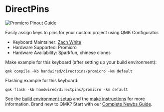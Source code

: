 # DirectPins

![Promicro Pinout Guide](https://i.imgur.com/LZ194Hf.jpg)

Easily assign keys to pins for your custom project using QMK Configurator.

* Keyboard Maintainer: [Zach White](https://github.com/skullydazed)
* Hardware Supported: Promicro
* Hardware Availability: Sparkfun, chinese clones

Make example for this keyboard (after setting up your build environment):

    qmk compile -kb handwired/directpins/promicro -km default

Flashing example for this keyboard:

    qmk flash -kb handwired/directpins/promicro -km default

See the [build environment setup](https://docs.qmk.fm/#/getting_started_build_tools) and the [make instructions](https://docs.qmk.fm/#/getting_started_make_guide) for more information. Brand new to QMK? Start with our [Complete Newbs Guide](https://docs.qmk.fm/#/newbs).
